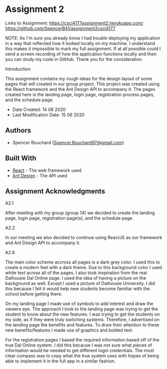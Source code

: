 # Assignment 2

Links to Assignment:
https://csci4177assignment2.herokuapp.com/
https://github.com/SpencerB41/assignment2csci4177

NOTE: As I'm sure you already know I had trouble deploying my application in a way that reflected how it looked locally on my machine. I understand this makes it impossible to mark my full assignment. If at all possible could I send a screen recording of how the application functions locally and then you can study my code in GitHub. Thank you for the consideration.

Introduction: 
	
This assignment contains my rough ideas for the design layout of some pages that will created in our group project. This project was created using the React framework and the Ant Design API to accompany it. The pages created here is the landing page, login page, registration process pages, and the schedule page. 

* Date Created: 14 06 2020
* Last Modification Date: 15 06 2020

## Authors

* Spencer Bouchard (Spencer.Bouchard97@gmail.com)

## Built With

* [React](https://reactjs.org/) - The web framework used
* [Ant Design](https://ant.design/) - The API used
 
## Assignment Acknowledgments

A2.1

After meeting with my group (group 14) we decided to create the landing page, login page, registration page(s), and the schedule page.

A2.2

In our meeting we also decided to continue using ReactJS as our framework and Ant Design API to accompany it.

A2.8 

The main color scheme accross all pages is a dark grey color. I used this to create a modern feel with a dark theme. Due to this background color I used white text across all of the pages. I also took inspiration from the real Dalhousie Dal Online page. I used the idea of having a picture on the background as well. Except I used a picture of Dalhousie University. I did this because I felt it would help new students become familiar with the school before getting there. 

On my landing page I made use of symbols to add interest and draw the viewers eye. The approach I took to the landing page was trying to get the student to know about the new features. I was trying to get the students on my side, as if they were truly switching systems.
Therefore, I advertised on the landing page the benefits and features. To draw their attention to these new benefits/features I made use of graphics and bolded text.

For the registration pages I based the required information based off of the true Dal Online system. I did this because I was not sure what pieces of information would be needed to get different login credentials. The most clear compass was to copy what the true system uses with hopes of being able to implement it in the full app in a similar fashion. 
